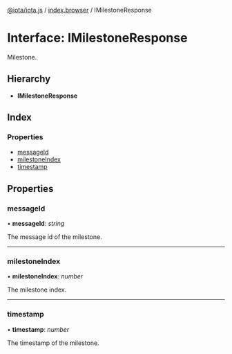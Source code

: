 [@iota/iota.js](../README.md) / [index.browser](../modules/index_browser.md) / IMilestoneResponse

# Interface: IMilestoneResponse

Milestone.

## Hierarchy

* **IMilestoneResponse**

## Index

### Properties

* [messageId](index_browser.imilestoneresponse.md#messageid)
* [milestoneIndex](index_browser.imilestoneresponse.md#milestoneindex)
* [timestamp](index_browser.imilestoneresponse.md#timestamp)

## Properties

### messageId

• **messageId**: *string*

The message id of the milestone.

___

### milestoneIndex

• **milestoneIndex**: *number*

The milestone index.

___

### timestamp

• **timestamp**: *number*

The timestamp of the milestone.
